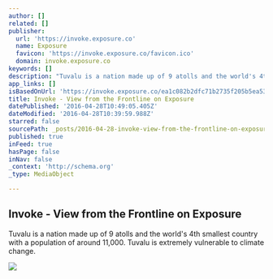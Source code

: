 ```yaml
---
author: []
related: []
publisher:
  url: 'https://invoke.exposure.co'
  name: Exposure
  favicon: 'https://invoke.exposure.co/favicon.ico'
  domain: invoke.exposure.co
keywords: []
description: "Tuvalu is a nation made up of 9 atolls and the world's 4th smallest country with a population of around 11,000. Tuvalu is extremely vulnerable to climate change."
app_links: []
isBasedOnUrl: 'https://invoke.exposure.co/ea1c082b2dfc71b2735f205b5ea53593'
title: Invoke - View from the Frontline on Exposure
datePublished: '2016-04-28T10:49:05.405Z'
dateModified: '2016-04-28T10:39:59.988Z'
starred: false
sourcePath: _posts/2016-04-28-invoke-view-from-the-frontline-on-exposure.md
published: true
inFeed: true
hasPage: false
inNav: false
_context: 'http://schema.org'
_type: MediaObject

---
```

<article style=""><h1>Invoke - View from the Frontline on Exposure</h1><p>Tuvalu is a nation made up of 9 atolls and the world's 4th smallest country with a population of around 11,000. Tuvalu is extremely vulnerable to climate change.</p><img src="https://exposure.imgix.net/production/posts/173361/cover-photo/cover-1461444660.JPG?fit=crop&amp;w=1200&amp;h=630&amp;q=60&amp;fm=pjpg&amp;auto=format&amp;crop=faces" /></article>